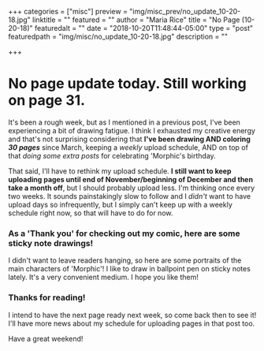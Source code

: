 +++
categories = ["misc"]
preview = "img/misc_prev/no_update_10-20-18.jpg"
linktitle = ""
featured = ""
author = "Maria Rice"
title = "No Page (10-20-18)"
featuredalt = ""
date = "2018-10-20T11:48:44-05:00"
type = "post"
featuredpath = "img/misc/no_update_10-20-18.jpg"
description = ""

+++

# No page update today. Still working on page 31.

It's been a rough week, but as I mentioned in a previous post, I've been
experiencing a bit of drawing fatigue. I think I exhausted my creative energy
and that's not surprising considering that **I've been drawing AND coloring
_30 pages_** since March, keeping a _weekly_ upload schedule, AND on top of that
_doing some extra posts_ for celebrating 'Morphic's birthday.

That said, I'll have to rethink my upload schedule. **I still want to keep
uploading pages until end of November/beginning of December and then take a
month off**, but I should probably upload less. I'm thinking once every two
weeks. It sounds painstakingly slow to follow and I _didn't_ want to have upload
days so infrequently, but I simply can't keep up with a weekly schedule right
now, so that will have to do for now.

### As a 'Thank you' for checking out my comic, here are some sticky note drawings!

I didn't want to leave readers hanging, so here are some portraits of the main
characters of 'Morphic'! I like to draw in ballpoint pen on sticky notes lately.
It's a very convenient medium. I hope you like them!

### Thanks for reading!

I intend to have the next page ready next week, so come back then to see it! I'll
have more news about my schedule for uploading pages in that post too.

Have a great weekend!
